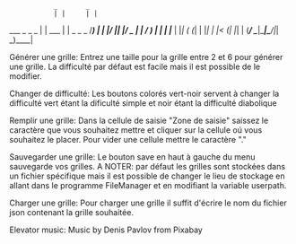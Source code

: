                _       _           
               | |     | |          
  ___ _   _  _ | | ___ | |  _ _   _ 
 /___) | | |/ || |/ _ \| | / ) | | |
|___ | |_| ( (_| | |_| | |< (| |_| |
(___/ \____|\____|\___/|_| \_)\____|
                                    

Générer une grille:
Entrez une taille pour la grille entre 2 et 6 pour générer une grille. La difficulté par défaut est facile mais il est possible de le modifier.

Changer de difficulté:
Les boutons colorés vert-noir servent à changer la difficulté vert étant la dificulté simple et noir étant la difficulté diabolique

Remplir une grille: 
Dans la cellule de saisie "Zone de saisie" saissez le caractère que vous souhaitez mettre et cliquer sur la cellule oú vous souhaitez le placer. Pour vider une cellule mettre le caractère "."

Sauvegarder une grille:
Le bouton save en haut à gauche du menu sauvegarde vos grilles. 
A NOTER: par défaut les grilles sont stockées dans un fichier spécifique mais il est possible de changer le lieu de stockage en allant dans le programme FileManager et en modifiant la variable userpath.

Charger une grille:
Pour charger une grille il suffit d'écrire le nom du fichier json contenant la grille souhaitée. 

Elevator music:
Music by Denis Pavlov from Pixabay
